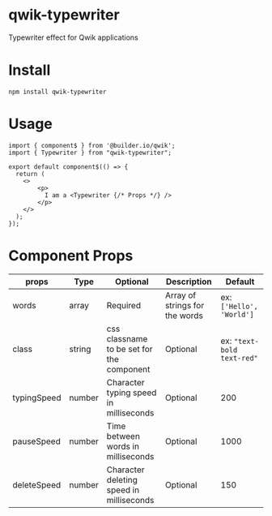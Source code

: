 # qwik-typewriter
 Typewriter effect for Qwik applications

# Install
```npm install qwik-typewriter```

# Usage
``` JS
import { component$ } from '@builder.io/qwik';
import { Typewriter } from "qwik-typewriter";

export default component$(() => {
  return (
    <>
        <p>
          I am a <Typewriter {/* Props */} />
        </p>
    </>
  );
});
```

# Component Props
| props | Type | Optional | Description | Default |
| ------------- | ------------- | ------------- | ------------- | ------------- |
| words  | array  | Required  | Array of strings for the words  | ex: ```['Hello', 'World']```|
| class | string  | css classname to be set for the component  | Optional  | ex: ```"text-bold text-red"```  |
| typingSpeed | number  | Character typing speed in milliseconds  | Optional  | 200  |
| pauseSpeed | number  | Time between words in milliseconds  | Optional  | 1000  |
| deleteSpeed | number  | Character deleting speed in milliseconds  | Optional  | 150  |
